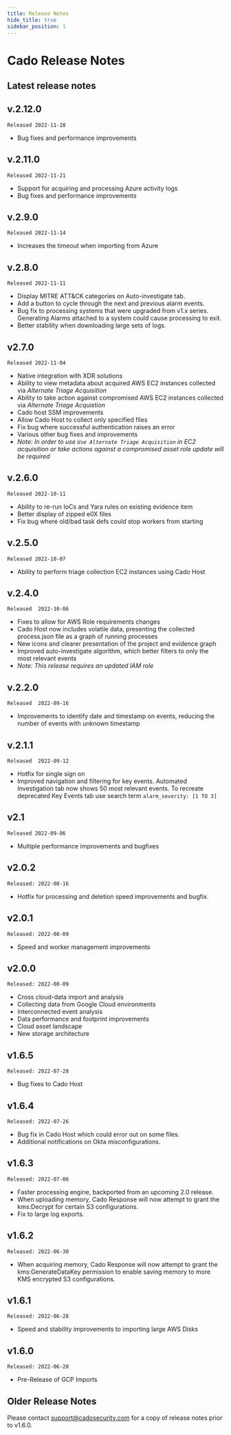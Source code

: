 ```yaml
---
title: Release Notes
hide_title: true
sidebar_position: 1
---
```


# Cado Release Notes
## Latest release notes

## v.2.12.0
`Released 2022-11-28`
- Bug fixes and performance improvements


## v.2.11.0
`Released 2022-11-21`
- Support for acquiring and processing Azure activity logs
- Bug fixes and performance improvements


## v.2.9.0
`Released 2022-11-14`
- Increases the timeout when importing from Azure

## v.2.8.0
`Released 2022-11-11`
- Display MITRE ATT&CK categories on Auto-investigate tab.
- Add a button to cycle through the next and previous alarm events.
- Bug fix to processing systems that were upgraded from v1.x series. Generating Alarms attached to a system could cause processing to exit.
- Better stability when downloading large sets of logs.


## v2.7.0
`Released 2022-11-04`
- Native integration with XDR solutions
- Ability to view metadata about acquired AWS EC2 instances collected via *Alternate Triage Acquisition*
- Ability to take action against compromised AWS EC2 instances collected via *Alternate Triage Acquistion*
- Cado host SSM improvements 
- Allow Cado Host to collect only specified files
- Fix bug where successful authentication raises an error
- Various other bug fixes and improvements
- *Note: In order to use `Use Alternate Triage Acquisition` in EC2 acquisition or take actions against a compromised asset role update will be required*

## v.2.6.0
`Released 2022-10-11`
- Ability to re-run IoCs and Yara rules on existing evidence item
- Better display of zipped e0X files
- Fix bug where old/bad task defs could stop workers from starting

## v.2.5.0
`Released 2022-10-07`
- Ability to perform triage collection EC2 instances using Cado Host 

## v.2.4.0
`Released  2022-10-06`
- Fixes to allow for AWS Role requirements changes
- Cado Host now includes volatile data, presenting the collected process.json file as a graph of running processes
- New icons and clearer presentation of the project and evidence graph
- Improved auto-investigate algorithm, which better filters to only the most relevant events
- *Note: This release requires an updated IAM role*

## v.2.2.0
`Released  2022-09-16`
- Improvements to identify date and timestamp on events, reducing the number of events with unknown timestamp

## v.2.1.1
`Released  2022-09-12`
- Hotfix for single sign on
- Improved navigation and filtering for key events. Automated Investigation tab now shows 50 most relevant events. To recreate deprecated Key Events tab use search term `alarm_severity: [1 TO 3]`

## v2.1
`Released 2022-09-06`
- Multiple performance improvements and bugfixes

## v2.0.2
`Released: 2022-08-16`
- Hotfix for processing and deletion speed improvements and bugfix.

## v2.0.1
`Released: 2022-08-09`
- Speed and worker management improvements

## v2.0.0
`Released: 2022-08-09`
- Cross cloud-data import and analysis
- Collecting data from Google Cloud environments
- Interconnected event analysis
- Data performance and footprint improvements
- Cloud asset landscape
- New storage architecture

## v1.6.5
`Released: 2022-07-28`
- Bug fixes to Cado Host

## v1.6.4
`Released: 2022-07-26`
- Bug fix in Cado Host which could error out on some files.
- Additional notifications on Okta misconfigurations.

## v1.6.3
`Released: 2022-07-06`
- Faster processing engine, backported from an upcoming 2.0 release.
- When uploading memory, Cado Response will now attempt to grant the kms:Decrypt for certain S3 configurations.
- Fix to large log exports.

## v1.6.2
`Released: 2022-06-30`
- When acquiring memory, Cado Response will now attempt to grant the kms:GenerateDataKey permission to enable saving memory to more KMS encrypted S3 configurations.

## v1.6.1
`Released: 2022-06-28`
- Speed and stability improvements to importing large AWS Disks

## v1.6.0
`Released: 2022-06-28`
- Pre-Release of GCP Imports

## Older Release Notes
Please contact support@cadosecurity.com for a copy of release notes prior to v1.6.0.
